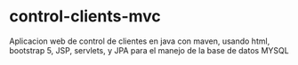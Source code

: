 # control-clients-mvc
Aplicacion web de control de clientes en java con maven, usando html, bootstrap 5, JSP, servlets, y JPA para el manejo de la base de datos MYSQL
